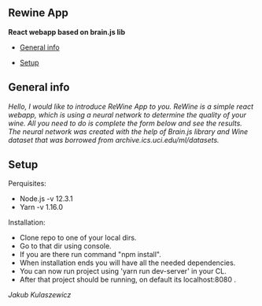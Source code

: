 ## Rewine App
**React webapp based on brain.js lib**

* [General info](#general-info)

* [Setup](#setup)


## General info

_Hello, I would like to introduce
 ReWine App to you.
 ReWine is a simple react webapp, 
 which is using a neural network to 
 determine the quality of your 
 wine.
 All you need to do is complete 
 the form below and see the results.
 The neural network was created with the help of Brain.js library and Wine dataset that was borrowed from
 archive.ics.uci.edu/ml/datasets._
 
 ## Setup
 
 Perquisites:
 * Node.js -v 12.3.1
 * Yarn -v 1.16.0
 
 Installation:
 * Clone repo to one of your local dirs.
 * Go to that dir using console.
 * If you are there run command "npm install".
 * When installation ends you will have all the needed dependencies.
 * You can now run project using 'yarn run dev-server' in your CL.
 * After that project should be running, on default its localhost:8080 .
 
 _Jakub Kulaszewicz_
